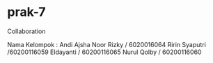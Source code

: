 # prak-7
Collaboration

Nama Kelompok :
Andi Ajsha Noor Rizky / 6020016064
Ririn Syaputri /60200116059
Eldayanti / 60200116065
Nurul Qolby / 60200116060
